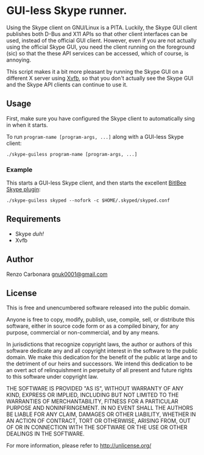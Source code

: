 # GUI-less Skype runner.

Using the Skype client on GNU/Linux is a PITA. Luckily, the Skype GUI
client publishes both D-Bus and X11 APIs so that other client
interfaces can be used, instead of the official GUI client. However,
even if you are not actually using the official Skype GUI, you need
the client running on the foreground (sic) so that the these API
services can be accessed, which of course, is annoying.

This script makes it a bit more pleasant by running the Skype GUI on a
different X server using
[Xvfb](http://www.x.org/releases/X11R7.6/doc/man/man1/Xvfb.1.xhtml),
so that you don't actually see the Skype GUI and the Skype API clients
can continue to use it.

## Usage

First, make sure you have configured the Skype client to automatically
sing in when it starts.

To run ``program-name [program-args, ...]`` along with a GUI-less
Skype client:

    ./skype-guiless program-name [program-args, ...]


### Example

This starts a GUI-less Skype client, and then starts the excellent
[BitlBee Skype plugin](http://vmiklos.hu/project/bitlbee-skype/):

    ./skype-guiless skyped --nofork -c $HOME/.skyped/skyped.conf

## Requirements

* Skype *duh!*
* Xvfb

## Author

Renzo Carbonara <gnuk0001@gmail.com>

## License

This is free and unencumbered software released into the public
domain.

Anyone is free to copy, modify, publish, use, compile, sell, or
distribute this software, either in source code form or as a compiled
binary, for any purpose, commercial or non-commercial, and by any
means.

In jurisdictions that recognize copyright laws, the author or authors
of this software dedicate any and all copyright interest in the
software to the public domain. We make this dedication for the benefit
of the public at large and to the detriment of our heirs and
successors. We intend this dedication to be an overt act of
relinquishment in perpetuity of all present and future rights to this
software under copyright law.

THE SOFTWARE IS PROVIDED "AS IS", WITHOUT WARRANTY OF ANY KIND,
EXPRESS OR IMPLIED, INCLUDING BUT NOT LIMITED TO THE WARRANTIES OF
MERCHANTABILITY, FITNESS FOR A PARTICULAR PURPOSE AND NONINFRINGEMENT.
IN NO EVENT SHALL THE AUTHORS BE LIABLE FOR ANY CLAIM, DAMAGES OR
OTHER LIABILITY, WHETHER IN AN ACTION OF CONTRACT, TORT OR OTHERWISE,
ARISING FROM, OUT OF OR IN CONNECTION WITH THE SOFTWARE OR THE USE OR
OTHER DEALINGS IN THE SOFTWARE.

For more information, please refer to <http://unlicense.org/>

